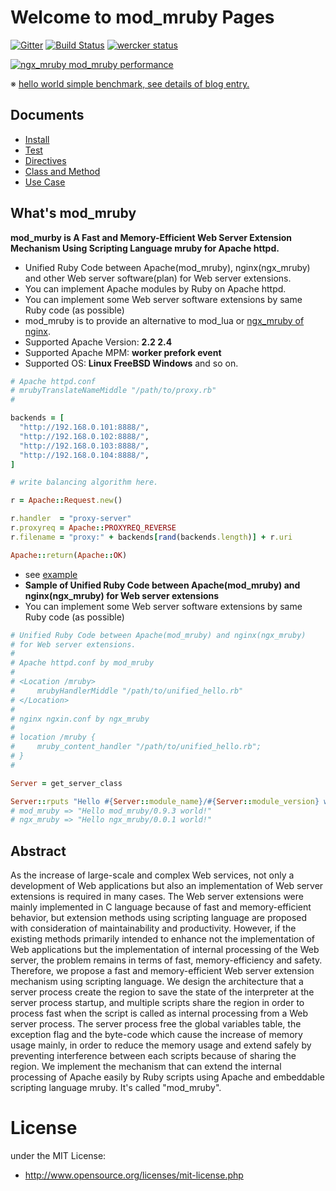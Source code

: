 # Welcome to mod_mruby Pages

[![Gitter](https://badges.gitter.im/Join%20Chat.svg)](https://gitter.im/matsumoto-r/mod_mruby?utm_source=badge&utm_medium=badge&utm_campaign=pr-badge&utm_content=badge)
[![Build Status](https://travis-ci.org/matsumoto-r/mod_mruby.svg?branch=master)](https://travis-ci.org/matsumoto-r/mod_mruby) [![wercker status](https://app.wercker.com/status/b1759ed571827bd44891a1f454ea9ec4/s "wercker status")](https://app.wercker.com/project/bykey/b1759ed571827bd44891a1f454ea9ec4)

[![ngx_mruby mod_mruby performance](https://github.com/matsumoto-r/mod_mruby/raw/master/images/performance_20140301.png)](http://blog.matsumoto-r.jp/?p=3974)

※ [hello world simple benchmark, see details of blog entry.](http://blog.matsumoto-r.jp/?p=3974)

## Documents
- [Install](https://github.com/matsumoto-r/mod_mruby/wiki/Install)
- [Test](https://github.com/matsumoto-r/mod_mruby/wiki/Test)
- [Directives](https://github.com/matsumoto-r/mod_mruby/wiki/Directives)
- [Class and Method](https://github.com/matsumoto-r/mod_mruby/wiki/Class-and-Method)
- [Use Case](https://github.com/matsumoto-r/mod_mruby/wiki/Use-Case)

## What's mod_mruby
__mod_murby is A Fast and Memory-Efficient Web Server Extension Mechanism Using Scripting Language mruby for Apache httpd.__

- Unified Ruby Code between Apache(mod_mruby), nginx(ngx_mruby) and other Web server software(plan) for Web server extensions.
- You can implement Apache modules by Ruby on Apache httpd.
- You can implement some Web server software extensions by same Ruby code (as possible)
- mod_mruby is to provide an alternative to mod_lua or [ngx_mruby of nginx](http://ngx.mruby.org/).
- Supported Apache Version: __2.2 2.4__
- Supported Apache MPM: __worker prefork event__
- Supported OS: __Linux FreeBSD Windows__ and so on.

```ruby
# Apache httpd.conf
# mrubyTranslateNameMiddle "/path/to/proxy.rb"
#

backends = [
  "http://192.168.0.101:8888/",
  "http://192.168.0.102:8888/",
  "http://192.168.0.103:8888/",
  "http://192.168.0.104:8888/",
]

# write balancing algorithm here.

r = Apache::Request.new()

r.handler  = "proxy-server"
r.proxyreq = Apache::PROXYREQ_REVERSE
r.filename = "proxy:" + backends[rand(backends.length)] + r.uri

Apache::return(Apache::OK)
```

- see [example](https://github.com/matsumoto-r/mod_mruby/tree/master/example)
- __Sample of Unified Ruby Code between Apache(mod_mruby) and nginx(ngx_mruby) for Web server extensions__
- You can implement some Web server software extensions by same Ruby code (as possible)

```ruby
# Unified Ruby Code between Apache(mod_mruby) and nginx(ngx_mruby)
# for Web server extensions.
#
# Apache httpd.conf by mod_mruby
#
# <Location /mruby>
#     mrubyHandlerMiddle "/path/to/unified_hello.rb"
# </Location>
#
# nginx ngxin.conf by ngx_mruby
#
# location /mruby {
#     mruby_content_handler "/path/to/unified_hello.rb";
# }
#

Server = get_server_class

Server::rputs "Hello #{Server::module_name}/#{Server::module_version} world!"
# mod_mruby => "Hello mod_mruby/0.9.3 world!"
# ngx_mruby => "Hello ngx_mruby/0.0.1 world!"
```

## Abstract

As the increase of large-scale and complex Web services, not only a development of Web applications but also an implementation of Web server extensions is required in many cases. The Web server extensions were mainly implemented in C language because of fast and memory-efficient behavior, but extension methods using scripting language are proposed with consideration of maintainability and productivity. However, if the existing methods primarily intended to enhance not the implementation of Web applications but the implementation of internal processing of the Web server, the problem remains in terms of fast, memory-efficiency and safety. Therefore, we propose a fast and memory-efficient Web server extension mechanism using scripting language. We design the architecture that a server process create the region to save the state of the interpreter at the server process startup, and multiple scripts share the region in order to process fast when the script is called as internal processing from a Web server process. The server process free the global variables table, the exception flag and the byte-code which cause the increase of memory usage mainly, in order to reduce the memory usage and extend safely by preventing interference between each scripts because of sharing the region. We implement the mechanism that can extend the internal processing of Apache easily by Ruby scripts using Apache and embeddable scripting language mruby. It's called "mod_mruby".


# License
under the MIT License:

* http://www.opensource.org/licenses/mit-license.php

